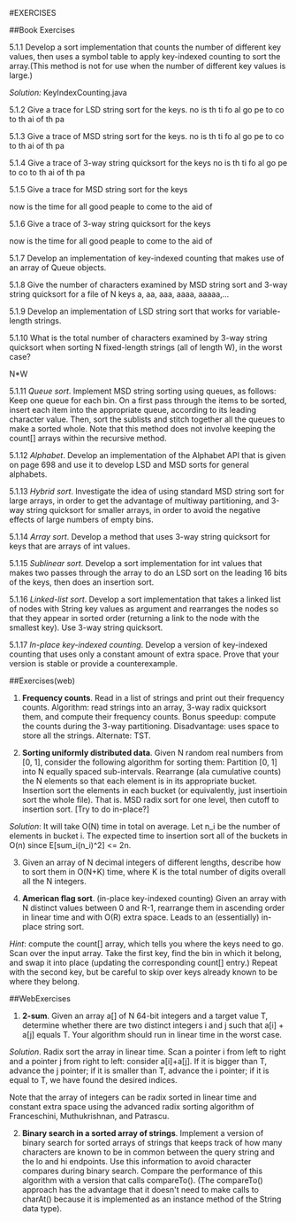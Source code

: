 #EXERCISES

##Book Exercises

5.1.1 Develop a sort implementation that counts the number of different key values, then uses a symbol table to apply key-indexed counting to sort the array.(This method is not for use when the number of different key values is large.)

*Solution:* KeyIndexCounting.java

5.1.2 Give a trace for LSD string sort for the keys.
no is th ti fo al go pe to co to th ai of th pa

5.1.3 Give a trace of MSD string sort for the keys.
no is th ti fo al go pe to co to th ai of th pa

5.1.4 Give a trace of 3-way string quicksort for the keys
no is th ti fo al go pe to co to th ai of th pa

5.1.5 Give a trace for MSD string sort for the keys

now is the time for all good peaple to come to the aid of

5.1.6 Give a trace of 3-way string quicksort for the keys

now is the time for all good peaple to come to the aid of

5.1.7 Develop an implementation of key-indexed counting that makes use of an array of Queue objects.

5.1.8 Give the number of characters examined by MSD string sort and 3-way string quicksort for a file of N keys a, aa, aaa, aaaa, aaaaa,...

5.1.9 Develop an implementation of LSD string sort that works for variable-length strings.

5.1.10 What is the total number of characters examined by 3-way string quicksort when sorting N fixed-length strings (all of length W), in the worst case?

N*W

5.1.11 *Queue sort*. Implement MSD string sorting using queues, as follows: Keep one queue for each bin. On a first pass through the items to be sorted, insert each item into the appropriate queue, according to its leading character value. Then, sort the sublists and stitch together all the queues to make a sorted whole. Note that this method does not involve keeping the count[] arrays within the recursive method.

5.1.12 *Alphabet*. Develop an implementation of the Alphabet API that is given on page 698 and use it to develop LSD and MSD sorts for general alphabets.

5.1.13 *Hybrid sort*. Investigate the idea of using standard MSD string sort for large arrays, in order to get the advantage of multiway partitioning, and 3-way string quicksort for smaller arrays, in order to avoid the negative effects of large numbers of empty bins.

5.1.14 *Array sort*. Develop a method that uses 3-way string quicksort for keys that are arrays of int values.

5.1.15 *Sublinear sort*. Develop a sort implementation for int values that makes two passes through the array to do an LSD sort on the leading 16 bits of the keys, then does an insertion sort.

5.1.16 *Linked-list sort*. Develop a sort implementation that takes a linked list of nodes with String key values as argument and rearranges the nodes so that they appear in sorted order (returning a link to the node with the smallest key). Use 3-way string quicksort.

5.1.17 *In-place key-indexed counting*. Develop a version of key-indexed counting that uses only a constant amount of extra space. Prove that your version is stable or provide a counterexample.

##Exercises(web)
1. **Frequency counts**. Read in a list of strings and print out their frequency counts. Algorithm: read strings into an array, 3-way radix quicksort them, and compute their frequency counts. Bonus speedup: compute the counts during the 3-way partitioning. Disadvantage: uses space to store all the strings. Alternate: TST.


2. **Sorting uniformly distributed data**. Given N random real numbers from [0, 1], consider the following algorithm for sorting them: Partition [0, 1] into N equally spaced sub-intervals. Rearrange (ala cumulative counts) the N elements so that each element is in its appropriate bucket. Insertion sort the elements in each bucket (or equivalently, just insertioin sort the whole file). That is. MSD radix sort for one level, then cutoff to insertion sort. [Try to do
   in-place?]

*Solution*: It will take O(N) time in total on average. Let n_i be the number of elements in bucket i. The expected time to insertion sort all of the buckets in O(n) since E[sum_i(n_i)^2] <= 2n.

3. Given an array of N decimal integers of different lengths, describe how to sort them in O(N+K) time, where K is the total number of digits overall all the N integers.

4. **American flag sort**. (in-place key-indexed counting) Given an array with N distinct values between 0 and R-1, rearrange them in ascending order in linear time and with O(R) extra space. Leads to an (essentially) in-place string sort.

*Hint*: compute the count[] array, which tells you where the keys need to go. Scan over the input array. Take the first key, find the bin in which it belong, and swap it into place (updating the corresponding count[] entry.) Repeat with the second key, but be careful to skip over keys already known to be where they belong.

##WebExercises

1. **2-sum**. Given an array a[] of N 64-bit integers and a target value T, determine whether there are two distinct integers i and j such that a[i] + a[j] equals T. Your algorithm should run in linear time in the worst case.

*Solution*. Radix sort the array in linear time. Scan a pointer i from left to right and a pointer j from right to left: consider a[i]+a[j]. If it is bigger than T, advance the j pointer; if it is smaller than T, advance the i pointer; if it is equal to T, we have found the desired indices.

Note that the array of integers can be radix sorted in linear time and constant extra space using the advanced radix sorting algorithm of Franceschini, Muthukrishnan, and Patrascu.

2. **Binary search in a sorted array of strings**. Implement a version of binary search for sorted arrays of strings that keeps track of how many characters are known to be in common between the query string and the lo and hi endpoints. Use this information to avoid character compares during binary search. Compare the performance of this algorithm with a version that calls compareTo(). (The compareTo() approach has the advantage that it doesn't need to make calls to charAt() because it is implemented as an instance method of the String data type).


















